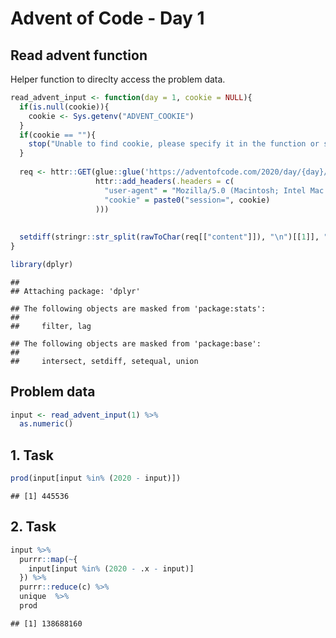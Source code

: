 Advent of Code - Day 1
================

## Read advent function

Helper function to direclty access the problem data.

``` r
read_advent_input <- function(day = 1, cookie = NULL){
  if(is.null(cookie)){
    cookie <- Sys.getenv("ADVENT_COOKIE")
  }
  if(cookie == ""){
    stop("Unable to find cookie, please specify it in the function or save it as an environment variable using 'Sys.setenv('ADVENT_COOKIE'='<your cookie here>')")
  }
  
  req <- httr::GET(glue::glue('https://adventofcode.com/2020/day/{day}/input'), 
                   httr::add_headers(.headers = c(
                     "user-agent" = "Mozilla/5.0 (Macintosh; Intel Mac OS X 10_15_7) AppleWebKit/537.36 (KHTML, like Gecko) Chrome/86.0.4240.198 Safari/537.36",
                     "cookie" = paste0("session=", cookie)
                   )))
  
  
  setdiff(stringr::str_split(rawToChar(req[["content"]]), "\n")[[1]], "")
}
```

``` r
library(dplyr)
```

    ## 
    ## Attaching package: 'dplyr'

    ## The following objects are masked from 'package:stats':
    ## 
    ##     filter, lag

    ## The following objects are masked from 'package:base':
    ## 
    ##     intersect, setdiff, setequal, union

## Problem data

``` r
input <- read_advent_input(1) %>%
  as.numeric()
```

## 1. Task

``` r
prod(input[input %in% (2020 - input)])
```

    ## [1] 445536

## 2. Task

``` r
input %>%
  purrr::map(~{
    input[input %in% (2020 - .x - input)]
  }) %>%
  purrr::reduce(c) %>%
  unique  %>%
  prod
```

    ## [1] 138688160
